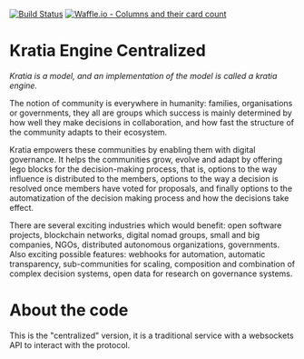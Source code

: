 [![Build Status](https://travis-ci.com/lambdaone-io/kratia-centralized.svg?branch=master)](https://travis-ci.com/lambdaone-io/kratia-centralized)
[![Waffle.io - Columns and their card count](https://badge.waffle.io/lambdaone-io/kratia-centralized.svg?columns=all)](https://waffle.io/lambdaone-io/kratia-centralized)

# Kratia Engine Centralized

_Kratia is a model, and an implementation of the model is called a kratia engine._

The notion of community is everywhere in humanity: families, organisations or governments, they all are groups which success is mainly determined by how well they make decisions in collaboration, and how fast the structure of the community adapts to their ecosystem.

Kratia empowers these communities by enabling them with digital governance. It helps the communities grow, evolve and adapt by offering lego blocks for the decision-making process, that is, options to the way influence is distributed to the members, options to the way a decision is resolved once members have voted for proposals, and finally options to the automatization of the decision making process and how the decisions take effect.

There are several exciting industries which would benefit: open software projects, blockchain networks, digital nomad groups, small and big companies, NGOs, distributed autonomous organizations, governments. Also exciting possible features: webhooks for automation, automatic transparency, sub-communities for scaling, composition and combination of complex decision systems, open data for research on governance systems.

# About the code

This is the "centralized" version, it is a traditional service with a websockets API to interact with the protocol.
